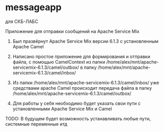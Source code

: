 # messageapp
для СКБ-ЛАБС

Приложение для отправки сообщений на Apache Service Mix 
1. Был празвёрнут Apache Service Mix версии 6.1.3 с установленным Apache Camel
2. Написано простое приложение для формирования и отправки файла, с помощью CamelContext 
из папки /home/alex/mnt/apache-servicemix-6.1.3/camel/outbox/ в папку 
/home/alex/mnt/apache-servicemix-6.1.3/camel/inbox/

3. Из папки /home/alex/mnt/apache-servicemix-6.1.3/camel/inbox/
уже средствами apache Camel происходит передача файла в папку
/home/alex/mnt/apache-servicemix-6.1.3/camel/outbox/

4. Для работы у себя необходимо будет указать свои пути с установленными Apache Service Mix и Camel


TODO: В будущем будет возможность устанавливать любые пути, системные переменные итд

